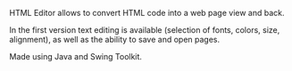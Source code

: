 HTML Editor allows to convert HTML code into a web page view and back. 

In the first version text editing is available (selection of fonts, colors, size, alignment), as well as the ability to save and open pages.

Made using Java and Swing Toolkit.
